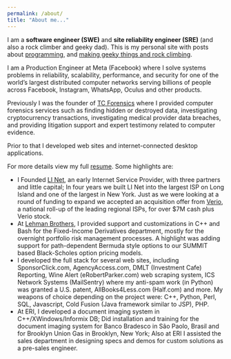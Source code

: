 ```yaml
---
permalink: /about/ 
title: "About me..."
---
```

I am a **software engineer (SWE)** and **site reliability engineer (SRE)** (and also a rock climber and geeky dad). This is my personal site with posts about [programming](/tech/), and [making geeky things and rock climbing](/play/).

I am a Production Engineer at Meta (Facebook) where I solve systems problems in reliability, 
scalability, performance, and security for one of the world’s largest distributed computer networks serving 
billions of people across Facebook, Instagram, WhatsApp, Oculus and other products. 

Previously I was the founder of [TC Forensics](http://www.tcforensics.com) where I provided computer forensics services such as finding hidden or destroyed data, investigating cryptocurrency transactions, investigating medical provider data breaches, and providing litigation support and expert testimony related to computer evidence.

Prior to that I developed web sites and internet-connected desktop applications.

For more details view my full [resume](/downloads/Peter_Theobald_resume_R_2023-01-13.pdf). Some highlights are: 

* I Founded [LI Net](https://angel.co/company/li-net), an early Internet Service Provider, with three partners and little capital; In four years we built LI Net into the largest ISP on Long Island and one of the largest in New York. Just as we were looking at a round of funding to expand we accepted an acquisition offer from [Verio](https://www.crunchbase.com/organization/verio#/entity), a national roll-up of the leading regional ISPs, for over $7M cash plus Verio stock.
* At [Lehman Brothers](https://www.crunchbase.com/organization/lehman-brothers#/entity), I provided support and customizations in C++ and Bash for the Fixed-Income Derivatives department, mostly for the overnight portfolio risk management processes. A highlight was adding support for path-dependent Bermuda style options to our SUMMIT based Black-Scholes option pricing models.
* I developed the full stack for several web sites, including SponsorClick.com, AgencyAccess.com, DMLT (Investment Cafe) Reporting, Wine Alert (eRobertParker.com) web scraping system, ICS Network Systems (MailSentry) where my anti-spam work (in Python) was granted a U.S. patent, AllBooks4Less.com (Half.com) and more. My weapons of choice depending on the project were: C++, Python, Perl, SQL, Javascript, Cold Fusion (Java framework similar to JSP), PHP.
* At ERI, I developed a document imaging system in C++/XWindows/Informix DB; Did installation and training for the document imaging system for Banco Bradesco in São Paolo, Brasil and for Brooklyn Union Gas in Brooklyn, New York; Also at ERI I assisted the sales department in designing specs and demos for custom solutions as a pre-sales engineer.


